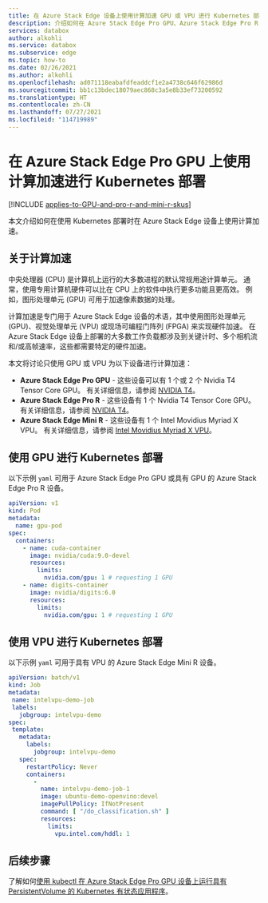 ```yaml
---
title: 在 Azure Stack Edge 设备上使用计算加速 GPU 或 VPU 进行 Kubernetes 部署 | Microsoft Docs
description: 介绍如何在 Azure Stack Edge Pro GPU、Azure Stack Edge Pro R 或 Azure Stack Edge Mini Ri 上使用计算加速 GPU 或 VPU 进行 Kubernetes 部署。
services: databox
author: alkohli
ms.service: databox
ms.subservice: edge
ms.topic: how-to
ms.date: 02/26/2021
ms.author: alkohli
ms.openlocfilehash: ad071118eabafdfeaddcf1e2a4738c646f62986d
ms.sourcegitcommit: bb1c13bdec18079aec868c3a5e8b33ef73200592
ms.translationtype: HT
ms.contentlocale: zh-CN
ms.lasthandoff: 07/27/2021
ms.locfileid: "114719989"
---
```

# <a name="use-compute-acceleration-on-azure-stack-edge-pro-gpu-for-kubernetes-deployment"></a>在 Azure Stack Edge Pro GPU 上使用计算加速进行 Kubernetes 部署

[!INCLUDE [applies-to-GPU-and-pro-r-and-mini-r-skus](../../includes/azure-stack-edge-applies-to-gpu-pro-r-mini-r-sku.md)]

本文介绍如何在使用 Kubernetes 部署时在 Azure Stack Edge 设备上使用计算加速。 


## <a name="about-compute-acceleration"></a>关于计算加速 

中央处理器 (CPU) 是计算机上运行的大多数进程的默认常规用途计算单元。 通常，使用专用计算机硬件可以比在 CPU 上的软件中执行更多功能且更高效。 例如，图形处理单元 (GPU) 可用于加速像素数据的处理。  

计算加速是专门用于 Azure Stack Edge 设备的术语，其中使用图形处理单元 (GPU)、视觉处理单元 (VPU) 或现场可编程门阵列 (FPGA) 来实现硬件加速。 在 Azure Stack Edge 设备上部署的大多数工作负载都涉及到关键计时、多个相机流和/或高帧速率，这些都需要特定的硬件加速。

本文将讨论只使用 GPU 或 VPU 为以下设备进行计算加速：

- **Azure Stack Edge Pro GPU** - 这些设备可以有 1 个或 2 个 Nvidia T4 Tensor Core GPU。 有关详细信息，请参阅 [NVIDIA T4](https://www.nvidia.com/en-us/data-center/tesla-t4/)。
- **Azure Stack Edge Pro R** - 这些设备有 1 个 Nvidia T4 Tensor Core GPU。 有关详细信息，请参阅 [NVIDIA T4](https://www.nvidia.com/en-us/data-center/tesla-t4/)。
- **Azure Stack Edge Mini R** - 这些设备有 1 个 Intel Movidius Myriad X VPU。 有关详细信息，请参阅 [Intel Movidius Myriad X VPU](https://www.movidius.com/MyriadX)。


## <a name="use-gpu-for-kubernetes-deployment"></a>使用 GPU 进行 Kubernetes 部署

以下示例 `yaml` 可用于 Azure Stack Edge Pro GPU 或具有 GPU 的 Azure Stack Edge Pro R 设备。

<!--In a production scenario, Pods are not used directly and these are wrapped around higher level constructs like Deployment, ReplicaSet which maintain the desired state in case of pod restarts, failures.-->

```yml
apiVersion: v1
kind: Pod
metadata:
  name: gpu-pod
spec:
  containers:
    - name: cuda-container
      image: nvidia/cuda:9.0-devel
      resources:
        limits:
          nvidia.com/gpu: 1 # requesting 1 GPU
    - name: digits-container
      image: nvidia/digits:6.0
      resources:
        limits:
          nvidia.com/gpu: 1 # requesting 1 GPU
```


## <a name="use-vpu-for-kubernetes-deployment"></a>使用 VPU 进行 Kubernetes 部署

以下示例 `yaml` 可用于具有 VPU 的 Azure Stack Edge Mini R 设备。

```yml
apiVersion: batch/v1
kind: Job
metadata:
 name: intelvpu-demo-job
 labels:
   jobgroup: intelvpu-demo
spec:
 template:
   metadata:
     labels:
       jobgroup: intelvpu-demo
   spec:
     restartPolicy: Never
     containers:
       -
         name: intelvpu-demo-job-1
         image: ubuntu-demo-openvino:devel
         imagePullPolicy: IfNotPresent
         command: [ "/do_classification.sh" ]
         resources:
           limits:
             vpu.intel.com/hddl: 1
```


## <a name="next-steps"></a>后续步骤

了解如何[使用 kubectl 在 Azure Stack Edge Pro GPU 设备上运行具有 PersistentVolume 的 Kubernetes 有状态应用程序](azure-stack-edge-gpu-deploy-stateful-application-static-provision-kubernetes.md)。
